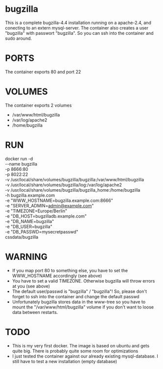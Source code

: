# bugzilla

This is a complete bugzilla-4.4 installation running on a apache-2.4, and conecting to an extern mysql-server.
The container also creates a user "bugzilla" with passwort "bugzilla". So you can ssh into the container and sudo around.

# PORTS
The container exports 80 and port 22

# VOLUMES
The container exports 2 volumes
* /var/www/html/bugzilla
* /var/log/apache2
* /home/bugzilla

# RUN
docker run -d \
	--name bugzilla \
	-p 8666:80  \
	-p 8022:22  \
	-v /usr/local/share/volumes/bugzilla/bugzilla:/var/www/html/bugzilla \
	-v /usr/local/share/volumes/bugzilla/log:/var/log/apache2 \
	-v /usr/local/share/volumes/bugzilla/bugzilla_home:/home/bugzilla \
	-h bugzilla.example.com \
	-e "WWW_HOSTNAME=bugzilla.example.com:8666" \
	-e "SERVER_ADMIN=admin@example.com" \
	-e "TIMEZONE=Europe/Berlin" \
	-e "DB_HOST=bugzilladb.example.com" \
	-e "DB_NAME=bugzilla" \
	-e "DB_USER=bugzilla" \
	-e "DB_PASSWD=mysecretpasswd" \
	cssdata/bugzilla
  
  # WARNING
  * If you map port 80 to something else, you have to set the WWW_HOSTNAME accordingly (see above)
  * You have to set a valid TIMEZONE. Otherwise bugzilla will throw errors at you (see above)
  * The default user/passwd is "bugzilla" / "bugzilla"! So, please don't forget to ssh into the container and change the default passwd
  * Unfortunately bugzilla stores data in the www-tree so you have to mount the "/var/www/html/bugzilla" volume if you don't want to loose data between restarts.
  
  # TODO
  * This is my very first docker. The image is based on ubuntu and gets quite big. There is probably quite some room for optimizations
  * I just tested the container against our already existing mysql-database. I still have to test a new installation (empty database)

